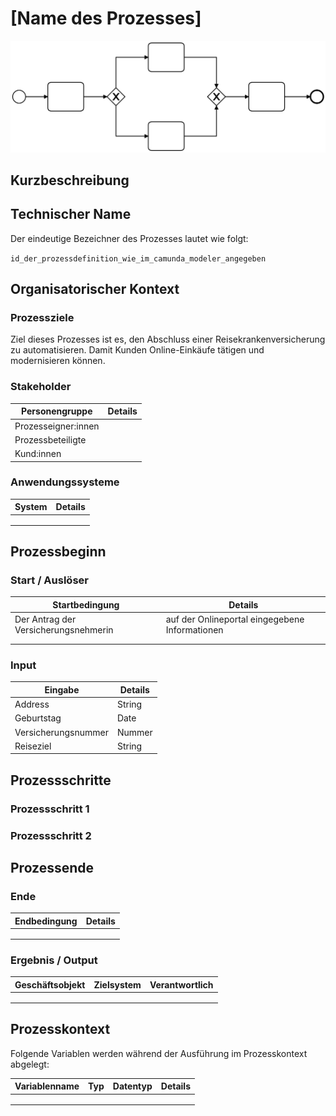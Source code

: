 


# [Name des Prozesses]

![](prozessdiagramm.png)

## Kurzbeschreibung



## Technischer Name

Der eindeutige Bezeichner des Prozesses lautet wie folgt:

`id_der_prozessdefinition_wie_im_camunda_modeler_angegeben`

## Organisatorischer Kontext

### Prozessziele

Ziel dieses Prozesses ist es, den Abschluss einer Reisekrankenversicherung zu automatisieren. Damit Kunden Online-Einkäufe tätigen und modernisieren können.


### Stakeholder

| Personengruppe      | Details |
| ------------------- | ------- |
| Prozesseigner:innen |         |
| Prozessbeteiligte   |         |
| Kund:innen          |         |

### Anwendungssysteme

| System | Details |
| ------ | ------- |
|        |         |
|        |         |
|        |         |

## Prozessbeginn

### Start / Auslöser

| Startbedingung | Details |
| -------------- | ------- |
|   Der Antrag der Versicherungsnehmerin   |    auf der Onlineportal eingegebene Informationen     |
|                |         |
|                |         |

### Input

| Eingabe | Details |
|---------|---------|
| Address | String  |
| Geburtstag |  Date  |
| Versicherungsnummer|  Nummer |
|    Reiseziel   |    String    |

## Prozessschritte

### Prozessschritt 1



### Prozessschritt 2



## Prozessende

### Ende

| Endbedingung | Details |
| ------------ | ------- |
|              |         |
|              |         |
|              |         |

### Ergebnis / Output

| Geschäftsobjekt | Zielsystem | Verantwortlich |
| --------------- | ---------- | -------------- |
|                 |            |                |
|                 |            |                |
|                 |            |                |

## Prozesskontext

Folgende Variablen werden während der Ausführung im Prozesskontext abgelegt:

| Variablenname | Typ  | Datentyp | Details |
| ------------- | ---- | -------- | ------- |
|               |      |          |         |
|               |      |          |         |
|               |      |          |         |

